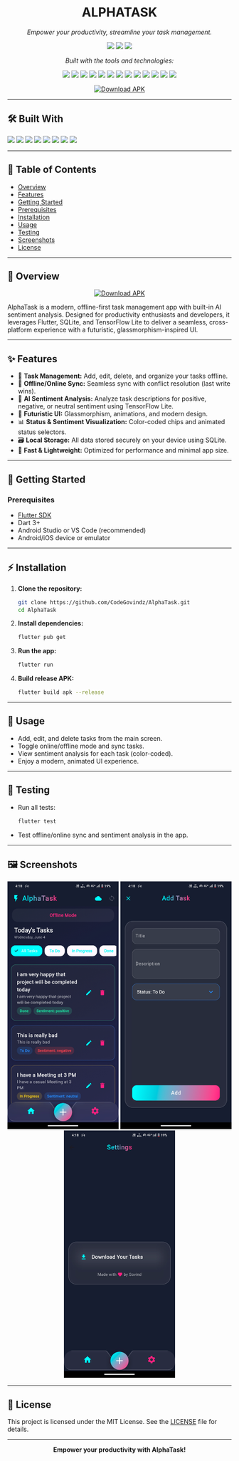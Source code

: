 <h1 align="center">ALPHATASK</h1>

<p align="center"><em>Empower your productivity, streamline your task management.</em></p>

<p align="center">
  <img src="https://img.shields.io/github/last-commit/CodeGovindz/AlphaTask?style=flat-square" />
  <img src="https://img.shields.io/github/languages/top/CodeGovindz/AlphaTask?style=flat-square" />
  <img src="https://img.shields.io/github/languages/count/CodeGovindz/AlphaTask?style=flat-square" />
</p>

<p align="center"><em>Built with the tools and technologies:</em></p>

<p align="center">
  <img src="https://img.shields.io/badge/JSON-000000?style=for-the-badge&logo=json&logoColor=white" />
  <img src="https://img.shields.io/badge/Markdown-000000?style=for-the-badge&logo=markdown&logoColor=white" />
  <img src="https://img.shields.io/badge/Swift-FA7343?style=for-the-badge&logo=swift&logoColor=white" />
  <img src="https://img.shields.io/badge/TensorFlow-FF6F00?style=for-the-badge&logo=tensorflow&logoColor=white" />
  <img src="https://img.shields.io/badge/Org-77AA99?style=for-the-badge&logo=org&logoColor=white" />
  <img src="https://img.shields.io/badge/Gradle-02303A?style=for-the-badge&logo=gradle&logoColor=white" />
  <img src="https://img.shields.io/badge/Dart-0175C2?style=for-the-badge&logo=dart&logoColor=white" />
  <img src="https://img.shields.io/badge/C++-00599C?style=for-the-badge&logo=c%2B%2B&logoColor=white" />
  <img src="https://img.shields.io/badge/XML-006699?style=for-the-badge&logo=xml&logoColor=white" />
  <img src="https://img.shields.io/badge/Flutter-02569B?style=for-the-badge&logo=flutter&logoColor=white" />
  <img src="https://img.shields.io/badge/CMake-064F8C?style=for-the-badge&logo=cmake&logoColor=white" />
  <img src="https://img.shields.io/badge/Kotlin-7F52FF?style=for-the-badge&logo=kotlin&logoColor=white" />
  <img src="https://img.shields.io/badge/YAML-CB171E?style=for-the-badge&logo=yaml&logoColor=white" />
</p>

<p align="center">
  <a href="https://drive.google.com/file/d/1vnWybkOLbY9KRDw1U3cJhK2Wc9HsVHuT/view?usp=sharing" target="_blank">
    <img src="https://renovpn.com/assets/images/btn/en/android-apk.png" alt="Download APK" width="260" />
  </a>
</p>

---

## 🛠️ **Built With**

<p>
  <img src="https://img.shields.io/badge/Dart-0175C2?logo=dart&logoColor=white" />
  <img src="https://img.shields.io/badge/Flutter-02569B?logo=flutter&logoColor=white" />
  <img src="https://img.shields.io/badge/SQLite-003B57?logo=sqlite&logoColor=white" />
  <img src="https://img.shields.io/badge/TensorFlow_Lite-FF6F00?logo=tensorflow&logoColor=white" />
  <img src="https://img.shields.io/badge/Provider-00897B?logo=provider&logoColor=white" />
  <img src="https://img.shields.io/badge/Gradle-02303A?logo=gradle&logoColor=white" />
  <img src="https://img.shields.io/badge/YAML-000000?logo=yaml&logoColor=white" />
  <img src="https://img.shields.io/badge/Markdown-000000?logo=markdown&logoColor=white" />
</p>

---

## 📑 **Table of Contents**
- [Overview](#overview)
- [Features](#features)
- [Getting Started](#getting-started)
- [Prerequisites](#prerequisites)
- [Installation](#installation)
- [Usage](#usage)
- [Testing](#testing)
- [Screenshots](#screenshots)
- [License](#license)

---

## 📝 **Overview**
<p align="center">
  <a href="https://drive.google.com/file/d/1vnWybkOLbY9KRDw1U3cJhK2Wc9HsVHuT/view?usp=sharing" target="_blank">
    <img src="https://renovpn.com/assets/images/btn/en/android-apk.png" alt="Download APK" width="260" />
  </a>
</p>
AlphaTask is a modern, offline-first task management app with built-in AI sentiment analysis. Designed for productivity enthusiasts and developers, it leverages Flutter, SQLite, and TensorFlow Lite to deliver a seamless, cross-platform experience with a futuristic, glassmorphism-inspired UI.

---

## ✨ **Features**
- 📝 **Task Management:** Add, edit, delete, and organize your tasks offline.
- 🔄 **Offline/Online Sync:** Seamless sync with conflict resolution (last write wins).
- 🤖 **AI Sentiment Analysis:** Analyze task descriptions for positive, negative, or neutral sentiment using TensorFlow Lite.
- 🎨 **Futuristic UI:** Glassmorphism, animations, and modern design.
- 📊 **Status & Sentiment Visualization:** Color-coded chips and animated status selectors.
- 🗃️ **Local Storage:** All data stored securely on your device using SQLite.
- 🚀 **Fast & Lightweight:** Optimized for performance and minimal app size.

---

## 🚦 **Getting Started**

### Prerequisites
- [Flutter SDK](https://flutter.dev/docs/get-started/install)
- Dart 3+
- Android Studio or VS Code (recommended)
- Android/iOS device or emulator

---

## ⚡ **Installation**

1. **Clone the repository:**
   ```sh
   git clone https://github.com/CodeGovindz/AlphaTask.git
   cd AlphaTask
   ```
2. **Install dependencies:**
   ```sh
   flutter pub get
   ```
3. **Run the app:**
   ```sh
   flutter run
   ```
4. **Build release APK:**
   ```sh
   flutter build apk --release
   ```

---

## 🚀 **Usage**
- Add, edit, and delete tasks from the main screen.
- Toggle online/offline mode and sync tasks.
- View sentiment analysis for each task (color-coded).
- Enjoy a modern, animated UI experience.

---

## 🧪 **Testing**
- Run all tests:
  ```sh
  flutter test
  ```
- Test offline/online sync and sentiment analysis in the app.

---

## 🖼️ **Screenshots**
<!-- Add screenshots here when available -->
<p align="center">
  <img src="assets/screenshots/screen1.png" width="250" />
  <img src="assets/screenshots/screen2.png" width="250" />
  <img src="assets/screenshots/screen3.png" width="250" />
</p>

---

## 📄 **License**

This project is licensed under the MIT License. See the [LICENSE](LICENSE) file for details.

---

<p align="center">
  <b>Empower your productivity with AlphaTask!</b>
</p>
